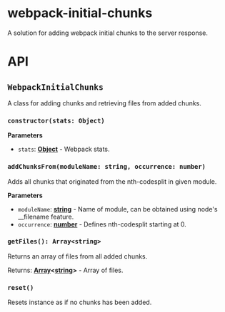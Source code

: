 # webpack-initial-chunks

A solution for adding webpack initial chunks to the server response.

# API

## `WebpackInitialChunks`

A class for adding chunks and retrieving files from added chunks.

### `constructor(stats: Object)`

**Parameters**

-   `stats`: **[Object](https://developer.mozilla.org/en-US/docs/Web/JavaScript/Reference/Global_Objects/Object)** - Webpack stats.

### `addChunksFrom(moduleName: string, occurrence: number)`

Adds all chunks that originated from the nth-codesplit in
given module.

**Parameters**

-   `moduleName`: **[string](https://developer.mozilla.org/en-US/docs/Web/JavaScript/Reference/Global_Objects/String)** - Name of module, can be obtained using node's \_\_filename feature.
-   `occurrence`: **[number](https://developer.mozilla.org/en-US/docs/Web/JavaScript/Reference/Global_Objects/Number)** - Defines nth-codesplit starting at 0.

### `getFiles(): Array<string>`

Returns an array of files from all added chunks.

Returns: **[Array](https://developer.mozilla.org/en-US/docs/Web/JavaScript/Reference/Global_Objects/Array)&lt;[string](https://developer.mozilla.org/en-US/docs/Web/JavaScript/Reference/Global_Objects/String)>** - Array of files.

### `reset()`

Resets instance as if no chunks has been added.
